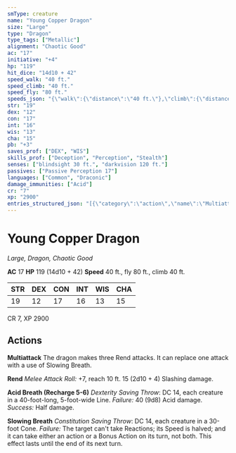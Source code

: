 ```yaml
---
smType: creature
name: "Young Copper Dragon"
size: "Large"
type: "Dragon"
type_tags: ["Metallic"]
alignment: "Chaotic Good"
ac: "17"
initiative: "+4"
hp: "119"
hit_dice: "14d10 + 42"
speed_walk: "40 ft."
speed_climb: "40 ft."
speed_fly: "80 ft."
speeds_json: "{\"walk\":{\"distance\":\"40 ft.\"},\"climb\":{\"distance\":\"40 ft.\"},\"fly\":{\"distance\":\"80 ft.\"}}"
str: "19"
dex: "12"
con: "17"
int: "16"
wis: "13"
cha: "15"
pb: "+3"
saves_prof: ["DEX", "WIS"]
skills_prof: ["Deception", "Perception", "Stealth"]
senses: ["blindsight 30 ft.", "darkvision 120 ft."]
passives: ["Passive Perception 17"]
languages: ["Common", "Draconic"]
damage_immunities: ["Acid"]
cr: "7"
xp: "2900"
entries_structured_json: "[{\"category\":\"action\",\"name\":\"Multiattack\",\"text\":\"The dragon makes three Rend attacks. It can replace one attack with a use of Slowing Breath.\"},{\"category\":\"action\",\"name\":\"Rend\",\"text\":\"*Melee Attack Roll:* +7, reach 10 ft. 15 (2d10 + 4) Slashing damage.\",\"kind\":\"Melee Attack Roll\",\"to_hit\":\"+7\",\"range\":\"10 ft\",\"damage\":\"15 (2d10 + 4) Slashing\"},{\"category\":\"action\",\"name\":\"Acid Breath\",\"recharge\":\"Recharge 5-6\",\"text\":\"*Dexterity Saving Throw*: DC 14, each creature in a 40-foot-long, 5-foot-wide Line. *Failure:*  40 (9d8) Acid damage. *Success:*  Half damage.\",\"target\":\"each creature in a 40-foot-long, 5-foot-wide Line\",\"damage\":\"40 (9d8) Acid\",\"save_ability\":\"DEX\",\"save_dc\":14,\"save_effect\":\"Half damage\"},{\"category\":\"action\",\"name\":\"Slowing Breath\",\"text\":\"*Constitution Saving Throw*: DC 14, each creature in a 30-foot Cone. *Failure:*  The target can't take Reactions; its Speed is halved; and it can take either an action or a Bonus Action on its turn, not both. This effect lasts until the end of its next turn.\",\"target\":\"each creature in a 30-foot Cone\",\"save_ability\":\"CON\",\"save_dc\":14}]"
---
```


# Young Copper Dragon
*Large, Dragon, Chaotic Good*

**AC** 17
**HP** 119 (14d10 + 42)
**Speed** 40 ft., fly 80 ft., climb 40 ft.

| STR | DEX | CON | INT | WIS | CHA |
| --- | --- | --- | --- | --- | --- |
| 19 | 12 | 17 | 16 | 13 | 15 |

CR 7, XP 2900

## Actions

**Multiattack**
The dragon makes three Rend attacks. It can replace one attack with a use of Slowing Breath.

**Rend**
*Melee Attack Roll:* +7, reach 10 ft. 15 (2d10 + 4) Slashing damage.

**Acid Breath (Recharge 5-6)**
*Dexterity Saving Throw*: DC 14, each creature in a 40-foot-long, 5-foot-wide Line. *Failure:*  40 (9d8) Acid damage. *Success:*  Half damage.

**Slowing Breath**
*Constitution Saving Throw*: DC 14, each creature in a 30-foot Cone. *Failure:*  The target can't take Reactions; its Speed is halved; and it can take either an action or a Bonus Action on its turn, not both. This effect lasts until the end of its next turn.
